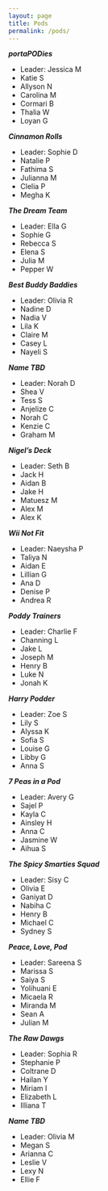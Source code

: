 ```yaml
---
layout: page
title: Pods
permalink: /pods/
---
```



***portaPODies***
- Leader: Jessica M
- Katie S
- Allyson N
- Carolina M
- Cormari B
- Thalia W
- Loyan G

***Cinnamon Rolls***
- Leader: Sophie D
- Natalie P
- Fathima S
- Julianna M
- Clelia P
- Megha K

***The Dream Team***
- Leader: Ella G
- Sophie G
- Rebecca S
- Elena S
- Julia M
- Pepper W

***Best Buddy Baddies***
- Leader: Olivia R
- Nadine D
- Nadia V
- Lila K
- Claire M
- Casey L
- Nayeli S

***Name TBD***
- Leader: Norah D
- Shea V
- Tess S
- Anjelize C
- Norah C
- Kenzie C
- Graham M

***Nigel’s Deck***
- Leader: Seth B
- Jack H
- Aidan B
- Jake H
- Matuesz M
- Alex M
- Alex K

***Wii Not Fit***
- Leader: Naeysha P
- Taliya N
- Aidan E
- Lillian G
- Ana D
- Denise P
- Andrea R

***Poddy Trainers***
- Leader: Charlie F
- Channing L
- Jake L
- Joseph M
- Henry B
- Luke N
- Jonah K

***Harry Podder***
- Leader: Zoe S
- Lily S
- Alyssa K
- Sofia S
- Louise G
- Libby G
- Anna S

***7 Peas in a Pod***
- Leader: Avery G
- Sajel P
- Kayla C
- Ainsley H
- Anna C
- Jasmine W
- Aihua S

***The Spicy Smarties Squad***
- Leader: Sisy C
- Olivia E
- Ganiyat D
- Nabiha C
- Henry B
- Michael C
- Sydney S

***Peace, Love, Pod***
- Leader: Sareena S
- Marissa S
- Saiya S
- Yolihuani E
- Micaela R
- Miranda M
- Sean A
- Julian M

***The Raw Dawgs***
- Leader: Sophia R
- Stephanie P
- Coltrane D
- Hailan Y
- Miriam I
- Elizabeth L
- Illiana T

***Name TBD***
- Leader: Olivia M
- Megan S
- Arianna C
- Leslie V
- Lexy N
- Ellie F
